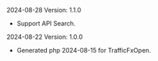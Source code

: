 2024-08-28 Version: 1.1.0
- Support API Search.


2024-08-22 Version: 1.0.0
- Generated php 2024-08-15 for TrafficFxOpen.

